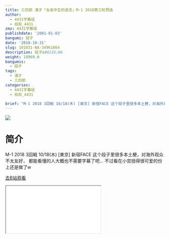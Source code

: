 ```yaml
---
title: 三四郎 漫才「女高中生的语言」M-1 2018第三轮预选
author:
  - 4431字幕组
  - 叔叔_4431
zmz: 4431字幕组
publishdate: '2001-01-03'
bangumi: 段子
date: '2018-10-31'
slug: 181031-NA-34961864
description: 段子&#8226;NA
weight: 18969.0
bangumis:
  - 段子
tags:
  - 漫才
  - 三四郎
categories:
  - 4431字幕组
  - 叔叔_4431

brief: "M-1 2018 3回戦 10/18(木) [東京] 新宿FACE 这个段子里很多本土梗，对海外观众不太友好， 都能看懂的人大概也不需要字幕了吧... 不过看在小宫扭得很可爱的份上还是做了w"
---
```

![](https://i.imgur.com/hgkb7Fz.jpg)
# 简介  
M-1 2018 3回戦 10/18(木) [東京] 新宿FACE
这个段子里很多本土梗，对海外观众不太友好，
都能看懂的人大概也不需要字幕了吧...
不过看在小宫扭得很可爱的份上还是做了w  

[去B站观看](https://www.bilibili.com/video/av34961864/)
<div class ="resp-container"><iframe class="testiframe" src="//player.bilibili.com/player.html?aid=34961864"", scrolling="no", allowfullscreen="true" > </iframe></div> 
